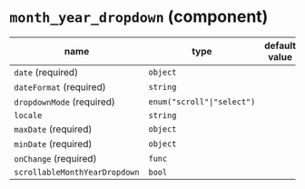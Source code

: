 # `month_year_dropdown` (component)

| name                          | type                       | default value | description |
| ----------------------------- | -------------------------- | ------------- | ----------- |
| `date` (required)             | `object`                   |               |             |
| `dateFormat` (required)       | `string`                   |               |             |
| `dropdownMode` (required)     | `enum("scroll"\|"select")` |               |             |
| `locale`                      | `string`                   |               |             |
| `maxDate` (required)          | `object`                   |               |             |
| `minDate` (required)          | `object`                   |               |             |
| `onChange` (required)         | `func`                     |               |             |
| `scrollableMonthYearDropdown` | `bool`                     |               |             |
